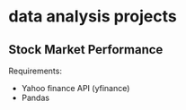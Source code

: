 # data analysis projects

## Stock Market Performance

Requirements:
* Yahoo finance API (yfinance)
* Pandas
